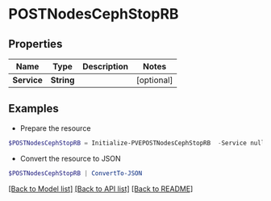 # POSTNodesCephStopRB
## Properties

Name | Type | Description | Notes
------------ | ------------- | ------------- | -------------
**Service** | **String** |  | [optional] 

## Examples

- Prepare the resource
```powershell
$POSTNodesCephStopRB = Initialize-PVEPOSTNodesCephStopRB  -Service null
```

- Convert the resource to JSON
```powershell
$POSTNodesCephStopRB | ConvertTo-JSON
```

[[Back to Model list]](../README.md#documentation-for-models) [[Back to API list]](../README.md#documentation-for-api-endpoints) [[Back to README]](../README.md)

